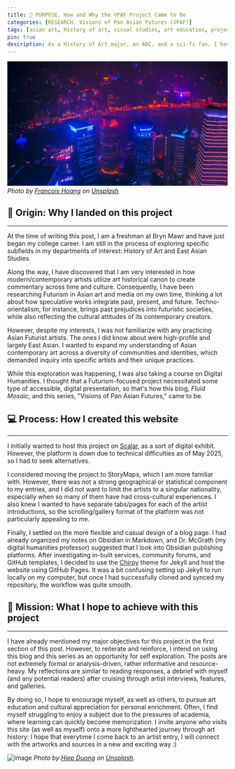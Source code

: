 ```yaml
---
title: 🎯 PURPOSE. How and Why the VPAF Project Came to Be 
categories: [RESEARCH. Visions of Pan Asian Futures (VPAF)]
tags: [asian art, history of art, visual studies, art education, project mission]
pin: true
description: As a History of Art major, an ABC, and a sci-fi fan, I have long been interested in exploring Asian Futurism. Thus commenced the "Visions of Pan Asian Futures" series.
---
```

![image](/images/purposetop.jpg)
*Photo by [Francois Hoang](https://unsplash.com/@aoirostudio?utm_content=creditCopyText&utm_medium=referral&utm_source=unsplash") on [Unsplash](https://unsplash.com/photos/high-angle-photography-of-city-during-nighttime-MFYlCoSm-0o?utm_content=creditCopyText&utm_medium=referral&utm_source=unsplash)*
      

## 🌳 **Origin:** Why I landed on this project
---
At the time of writing this post, I am a freshman at Bryn Mawr and have just began my college career. I am still in the process of exploring specific subfields in my departments of interest: History of Art and East Asian Studies. 

Along the way, I have discovered that I am very interested in how modern/contemporary artists utilize art historical canon to create commentary across time and culture. Consequently, I have been researching Futurism in Asian art and media on my own time, thinking a lot about how speculative works integrate past, present, and future. Techno-orientalism, for instance, brings past prejudices into futuristic societies, while also reflecting the cultural attitudes of its contemporary creators. 

However, despite my interests, I was not familiarize with any practicing Asian Futurist artists. The ones I did know about were high-profile and largely East Asian. I wanted to expand my understanding of Asian contemporary art across a diversity of communities and identities, which demanded inquiry into specific artists and their unique practices. 

While this exploration was happening, I was also taking a course on Digital Humanities. I thought that a Futurism-focused project necessitated some type of accessible, digital presentation, so that's how this blog, *Fluid Mosaic*, and this series, "Visions of Pan Asian Futures," came to be.

## 💻 **Process:** How I created this website
---
I initially wanted to host this project on [Scalar](https://scalar.me/), as a sort of digital exhibit. However, the platform is down due to technical difficulties as of May 2025, so I had to seek alternatives.

I considered moving the project to StoryMaps, which I am more familiar with. However, there was not a strong geographical or statistical component to my entries, and I did not want to limit the artists to a singular nationality, especially when so many of them have had cross-cultural experiences. I also knew I wanted to have separate tabs/pages for each of the artist introductions, so the scrolling/gallery format of the platform was not particularly appealing to me.

Finally, I settled on the more flexible and casual design of a blog page. I had already organized my notes on Obsidian in Markdown, and Dr. McGrath (my digital humanities professor) suggested that I look into Obsidian publishing platforms. After investigating in-built services, community forums, and GitHub templates, I decided to use the [Chirpy](https://github.com/cotes2020/jekyll-theme-chirpy) theme for Jekyll and host the website using GitHub Pages. It was a bit confusing setting up Jekyll to run locally on my computer, but once I had successfully cloned and synced my repository, the workflow was quite smooth. 

## 🥅 **Mission:** What I hope to achieve with this project 
---
I have already mentioned my major objectives for this project in the first section of this post. However, to reiterate and reinforce, I intend on using this blog and this series as an opportunity for self exploration. The posts are not extremely formal or analysis-driven, rather informative and resource-heavy. My reflections are similar to reading responses, a debrief with myself (and any potential readers) after cruising through artist interviews, features, and galleries. 

By doing so, I hope to encourage myself, as well as others, to pursue art education and cultural appreciation for personal enrichment. Often, I find myself struggling to enjoy a subject due to the pressures of academia, where learning can quickly become memorization. I invite anyone who visits this site (as well as myself) onto a more lighthearted journey through art history: I hope that everytime I come back to an artist entry, I will connect with the artworks and sources in a new and exciting way :)

![image](/images/neoncity.jpg)
*Photo by [Hiep Duong](https://unsplash.com/@hiepdaiduong93?utm_content=creditCopyText&utm_medium=referral&utm_source=unsplash) on [Unsplash](https://unsplash.com/photos/people-walking-on-street-during-night-time-Z0aBm6359Oo?utm_content=creditCopyText&utm_medium=referral&utm_source=unsplash).*